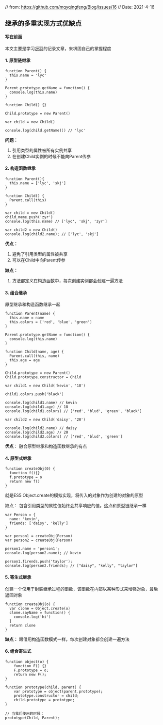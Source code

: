 // from: https://github.com/mqyqingfeng/Blog/issues/16
// Date: 2021-4-16

## 继承的多重实现方式优缺点

#### 写在前面
本文主要是学习[冴羽](https://github.com/mqyqingfeng/Blog/issues/16)的记录文章，来巩固自己的掌握程度

#### 1. 原型链继承
```
function Parent() {
  this.name = 'lyc'
}

Parent.prototype.getName = function() {
  console.log(this.name)
}

function Child() {}

Child.prototype = new Parent()

var child = new Child()

console.log(child.getName()) // 'lyc'
```

**问题：**
1. 引用类型的属性被所有实例共享
2. 在创建Child实例的时候不能向Parent传参


#### 2. 构造函数继承
```
function Parent(){
  this.name = ['lyc', 'skj']
}

function Child() {
  Parent.call(this)
}

var child = new Child()
child.name.push('zyr')
console.log(this.name) // ['lyc', 'skj', 'zyr']

var child2 = new Child()
console.log(child2.name); // ['lyc', 'skj']
```

**优点：**
1. 避免了引用类型的属性被共享
2. 可以在Child中向Parent传参

**缺点：**
1. 方法都定义在构造函数中，每次创建实例都会创建一遍方法

####  3. 组合继承
原型继承和构造函数继承一起
```
function Parent(name) {
  this.name = name
  this.colors = ['red', 'blue', 'green']
}

Parent.prototype.getName = function() {
  console.log(this.name)
}

function Child(name, age) {
  Parent.call(this, name)
  this.age = age
}

Child.prototype = new Parent()
Child.prototype.constructor = Child

var child1 = new Child('kevin', '18')

child1.colors.push('black')

console.log(child1.name) // kevin
console.log(child1.age) // 18
console.log(child1.colors) // ['red', 'blud', 'green', 'black']

var child2 = new Child('daisy', '20')

console.log(child2.name) // daisy
console.log(child2.age) // 20
console.log(child2.colors) // ['red', 'blud', 'green']
```

**优点**： 融合原型继承和构造函数继承的有点

#### 4. 原型式继承

```
function createObj(0) {
  function f(){}
  f.prototype = o
  return new f()
}
```
就是ES5 Object.create的模拟实现，将传入的对象作为创建的对象的原型

缺点：
包含引用类型的属性值始终会共享响应的值，这点和原型链继承一样

```
var Person = {
  name: 'kevin',
  friends: ['daisy', 'kelly']
}

var person1 = createObj(Person)
var person2 = createObj(Person)

person1.name = 'person1';
console.log(person2.name); // kevin

person1.firends.push('taylor');
console.log(person2.friends); // ["daisy", "kelly", "taylor"]

```

#### 5. 寄生式继承
创建一个仅用于封装继承过程的函数，该函数在内部以某种形式来增强对象，最后返回对象

```
function createObj(o) {
  var clone = Object.create(o)
  clone.sayName = function() {
    console.log('hi')
  }
  return clone
}
```

**缺点：** 跟借用构造函数模式一样，每次创建对象都会创建一遍方法


#### 6. 组合寄生式

```
function object(o) {
    function F() {}
    F.prototype = o;
    return new F();
}

function prototype(child, parent) {
    var prototype = object(parent.prototype);
    prototype.constructor = child;
    child.prototype = prototype;
}

// 当我们使用的时候：
prototype(Child, Parent);
```